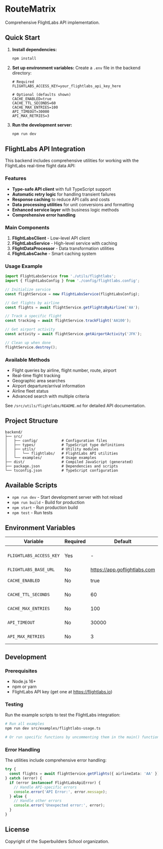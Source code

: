 # RouteMatrix

Comprehensive FlightLabs API implementation.

## Quick Start

1. **Install dependencies:**
   ```bash
   npm install
   ```

2. **Set up environment variables:**
   Create a `.env` file in the backend directory:
   ```env
   # Required
   FLIGHTLABS_ACCESS_KEY=your_flightlabs_api_key_here
   
   # Optional (defaults shown)
   CACHE_ENABLED=true
   CACHE_TTL_SECONDS=60
   CACHE_MAX_ENTRIES=100
   API_TIMEOUT=30000
   API_MAX_RETRIES=3
   ```

3. **Run the development server:**
   ```bash
   npm run dev
   ```

## FlightLabs API Integration

This backend includes comprehensive utilities for working with the FlightLabs real-time flight data API:

### Features

- **Type-safe API client** with full TypeScript support
- **Automatic retry logic** for handling transient failures
- **Response caching** to reduce API calls and costs
- **Data processing utilities** for unit conversions and formatting
- **Enhanced service layer** with business logic methods
- **Comprehensive error handling**

### Main Components

1. **FlightLabsClient** - Low-level API client
2. **FlightLabsService** - High-level service with caching
3. **FlightDataProcessor** - Data transformation utilities
4. **FlightLabsCache** - Smart caching system

### Usage Example

```typescript
import FlightLabsService from './utils/flightlabs';
import { flightLabsConfig } from './config/flightlabs.config';

// Initialize service
const flightService = new FlightLabsService(flightLabsConfig);

// Get flights by airline
const flights = await flightService.getFlightsByAirline('AA');

// Track a specific flight
const tracking = await flightService.trackFlight('AA100');

// Get airport activity
const activity = await flightService.getAirportActivity('JFK');

// Clean up when done
flightService.destroy();
```

### Available Methods

- Flight queries by airline, flight number, route, airport
- Real-time flight tracking
- Geographic area searches
- Airport departure/arrival information
- Airline fleet status
- Advanced search with multiple criteria

See `/src/utils/flightlabs/README.md` for detailed API documentation.

## Project Structure

```
backend/
├── src/
│   ├── config/           # Configuration files
│   ├── types/            # TypeScript type definitions
│   ├── utils/            # Utility modules
│   │   └── flightlabs/   # FlightLabs API utilities
│   └── examples/         # Usage examples
├── dist/                 # Compiled JavaScript (generated)
├── package.json          # Dependencies and scripts
└── tsconfig.json         # TypeScript configuration
```

## Available Scripts

- `npm run dev` - Start development server with hot reload
- `npm run build` - Build for production
- `npm start` - Run production build
- `npm test` - Run tests

## Environment Variables

| Variable | Required | Default | Description |
|----------|----------|---------|-------------|
| `FLIGHTLABS_ACCESS_KEY` | Yes | - | Your FlightLabs API key |
| `FLIGHTLABS_BASE_URL` | No | https://app.goflightlabs.com | API base URL |
| `CACHE_ENABLED` | No | true | Enable/disable caching |
| `CACHE_TTL_SECONDS` | No | 60 | Cache time-to-live |
| `CACHE_MAX_ENTRIES` | No | 100 | Maximum cache entries |
| `API_TIMEOUT` | No | 30000 | API request timeout (ms) |
| `API_MAX_RETRIES` | No | 3 | Maximum retry attempts |

## Development

### Prerequisites

- Node.js 16+ 
- npm or yarn
- FlightLabs API key (get one at https://flightlabs.io)

### Testing

Run the example scripts to test the FlightLabs integration:

```bash
# Run all examples
npm run dev src/examples/flightlabs-usage.ts

# Or run specific functions by uncommenting them in the main() function
```

### Error Handling

The utilities include comprehensive error handling:

```typescript
try {
  const flights = await flightService.getFlights({ airlineIata: 'AA' });
} catch (error) {
  if (error instanceof FlightLabsApiError) {
    // Handle API-specific errors
    console.error('API Error:', error.message);
  } else {
    // Handle other errors
    console.error('Unexpected error:', error);
  }
}
```

## License

Copyright of the Superbuilders School organization.
